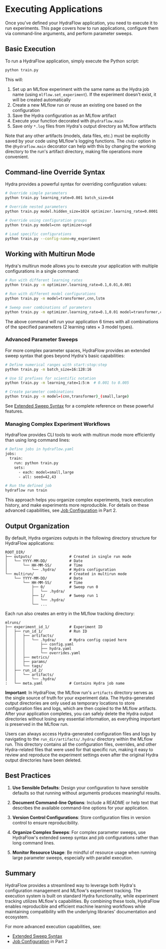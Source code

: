 # Executing Applications

Once you've defined your HydraFlow application, you need to execute it to
run experiments. This page covers how to run applications, configure them
via command-line arguments, and perform parameter sweeps.

## Basic Execution

To run a HydraFlow application, simply execute the Python script:

```bash
python train.py
```

This will:

1. Set up an MLflow experiment with the same name as the Hydra job name
    (using `mlflow.set_experiment`). If the experiment doesn't exist,
    it will be created automatically
2. Create a new MLflow run or reuse an existing one based on the configuration
3. Save the Hydra configuration as an MLflow artifact
4. Execute your function decorated with `@hydraflow.main`
5. Save only `*.log` files from Hydra's output directory as MLflow artifacts

Note that any other artifacts (models, data files, etc.) must be explicitly
saved by your code using MLflow's logging functions. The `chdir` option in
the `@hydraflow.main` decorator can help with this by changing the working
directory to the run's artifact directory, making file operations more convenient.

## Command-line Override Syntax

Hydra provides a powerful syntax for overriding configuration
values:

```bash
# Override simple parameters
python train.py learning_rate=0.001 batch_size=64

# Override nested parameters
python train.py model.hidden_size=1024 optimizer.learning_rate=0.0001

# Override using configuration groups
python train.py model=cnn optimizer=sgd

# Load specific configurations
python train.py --config-name=my_experiment
```

## Working with Multirun Mode

Hydra's multirun mode allows you to execute your application with multiple
configurations in a single command:

```bash
# Run with different learning rates
python train.py -m optimizer.learning_rate=0.1,0.01,0.001

# Run with different model configurations
python train.py -m model=transformer,cnn,lstm

# Sweep over combinations of parameters
python train.py -m optimizer.learning_rate=0.1,0.01 model=transformer,cnn
```

The above command will run your application 6 times with all combinations
of the specified parameters (2 learning rates × 3 model types).

### Advanced Parameter Sweeps

For more complex parameter spaces, HydraFlow provides an extended
sweep syntax that goes beyond Hydra's basic capabilities:

```bash
# Define numerical ranges with start:stop:step
python train.py -m batch_size=16:128:16

# Use SI prefixes for scientific notation
python train.py -m learning_rate=1:5:m  # 0.001 to 0.005

# Create parameter combinations
python train.py -m model=(cnn,transformer)_(small,large)
```

See [Extended Sweep Syntax](../part2-advanced/sweep-syntax.md) for a
complete reference on these powerful features.

### Managing Complex Experiment Workflows

HydraFlow provides CLI tools to work with multirun mode more efficiently
than using long command lines:

```bash
# Define jobs in hydraflow.yaml
jobs:
  train:
    run: python train.py
    sets:
      - each: model=small,large
      - all: seed=42,43

# Run the defined job
hydraflow run train
```

This approach helps you organize complex experiments, track execution history,
and make experiments more reproducible. For details on these advanced capabilities,
see [Job Configuration](../part2-advanced/job-configuration.md) in Part 2.

## Output Organization

By default, Hydra organizes outputs in the following directory structure
for HydraFlow applications:

```
ROOT_DIR/
├── outputs/                 # Created in single run mode
│   └── YYYY-MM-DD/          # Date
│       └── HH-MM-SS/        # Time
│           └── .hydra/      # Hydra configuration
└── multirun/                # Created in multirun mode
    └── YYYY-MM-DD/          # Date
        └── HH-MM-SS/        # Time
            ├── 0/           # Sweep run 0
            │   └── .hydra/
            ├── 1/           # Sweep run 1
            │   └── .hydra/
            └── ...
```

Each run also creates an entry in the MLflow tracking directory:

```
mlruns/
├── experiment_id_1/         # Experiment ID
│   ├── run_id_1/            # Run ID
│   │   ├── artifacts/
│   │   │   └── .hydra/      # Hydra config copied here
│   │   │       ├── config.yaml
│   │   │       ├── hydra.yaml
│   │   │       └── overrides.yaml
│   │   ├── metrics/
│   │   ├── params/
│   │   └── tags/
│   ├── run_id_2/
│   │   └── artifacts/
│   │       └── .hydra/
:   └── meta.yaml            # Contains Hydra job name
```

**Important**: In HydraFlow, the MLflow run's `artifacts` directory serves
as the single source of truth for your experiment data. The Hydra-generated
output directories are only used as temporary locations to store
configuration files and logs, which are then copied to the MLflow artifacts.
After your application completes, you can safely delete the Hydra output
directories without losing any essential information, as everything important
is preserved in the MLflow run.

Users can always access Hydra-generated configuration files and logs by
navigating to the `run_dir/artifacts/.hydra/` directory within the MLflow
run. This directory contains all the configuration files, overrides, and
other Hydra-related files that were used for that specific run, making it
easy to review and reproduce the experiment settings even after the original
Hydra output directories have been deleted.

## Best Practices

1. **Use Sensible Defaults**: Design your configuration to have sensible defaults
   so that running without arguments produces meaningful results.

2. **Document Command-line Options**: Include a README or help text that
   describes the available command-line options for your application.

3. **Version Control Configurations**: Store configuration files in version
   control to ensure reproducibility.

4. **Organize Complex Sweeps**: For complex parameter sweeps, use HydraFlow's
   extended sweep syntax and job configurations rather than long command lines.

5. **Monitor Resource Usage**: Be mindful of resource usage when running large
   parameter sweeps, especially with parallel execution.

## Summary

HydraFlow provides a streamlined way to leverage both Hydra's
configuration management and MLflow's experiment tracking.
The execution system is built on standard Hydra functionality,
while experiment tracking utilizes MLflow's capabilities.
By combining these tools, HydraFlow enables reproducible and
efficient machine learning workflows while maintaining
compatibility with the underlying libraries' documentation and ecosystem.

For more advanced execution capabilities, see:
- [Extended Sweep Syntax](../part2-advanced/sweep-syntax.md)
- [Job Configuration](../part2-advanced/job-configuration.md) in Part 2